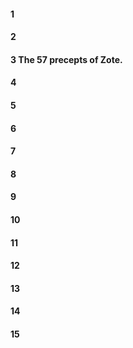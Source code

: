 #### 1
#### 2
#### 3 The 57 precepts of Zote.
#### 4
#### 5
#### 6
#### 7
#### 8
#### 9
#### 10
#### 11
#### 12
#### 13
#### 14
#### 15